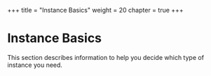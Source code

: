 +++
title = "Instance Basics"
weight = 20
chapter = true
+++


# Instance Basics
This section describes information to help you decide which type of instance you need.


